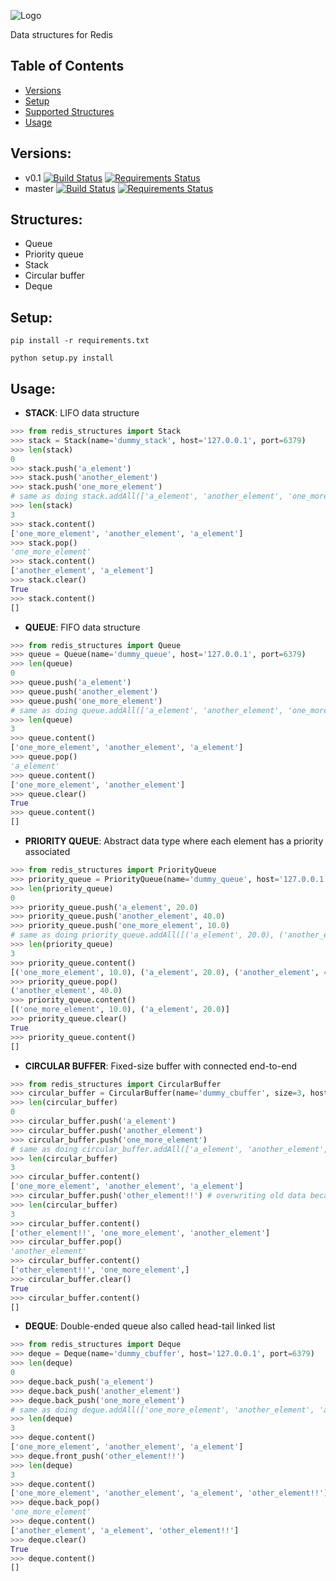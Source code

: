 ![Logo](http://i.imgur.com/nD1Wj6y.png)

Data structures for Redis

## Table of Contents
* [Versions](#versions)
* [Setup](#setup)
* [Supported Structures](#structures)
* [Usage](#usage)

## Versions:
* v0.1 [![Build Status](https://travis-ci.org/msempere/redis_structures.svg?branch=v0.1)](https://travis-ci.org/msempere/redis_structures) [![Requirements Status](https://requires.io/github/msempere/redis_structures/requirements.svg?branch=master)](https://requires.io/github/msempere/redis_structures/requirements/?branch=master)
* master [![Build Status](https://travis-ci.org/msempere/redis_structures.svg?branch=master)](https://travis-ci.org/msempere/redis_structures) [![Requirements Status](https://requires.io/github/msempere/redis_structures/requirements.svg?branch=master)](https://requires.io/github/msempere/redis_structures/requirements/?branch=v0.1)

## Structures:

* Queue
* Priority queue
* Stack
* Circular buffer
* Deque

## Setup:
```
pip install -r requirements.txt
```
```
python setup.py install
```

## Usage:
* **STACK**: LIFO data structure
```python
>>> from redis_structures import Stack
>>> stack = Stack(name='dummy_stack', host='127.0.0.1', port=6379)
>>> len(stack)
0
>>> stack.push('a_element')
>>> stack.push('another_element')
>>> stack.push('one_more_element') 
# same as doing stack.addAll(['a_element', 'another_element', 'one_more_element'])
>>> len(stack)
3
>>> stack.content()
['one_more_element', 'another_element', 'a_element']
>>> stack.pop()
'one_more_element'
>>> stack.content()
['another_element', 'a_element']
>>> stack.clear()
True
>>> stack.content()
[]
```

* **QUEUE**: FIFO data structure
```python
>>> from redis_structures import Queue
>>> queue = Queue(name='dummy_queue', host='127.0.0.1', port=6379)
>>> len(queue)
0
>>> queue.push('a_element')
>>> queue.push('another_element')
>>> queue.push('one_more_element')
# same as doing queue.addAll(['a_element', 'another_element', 'one_more_element'])
>>> len(queue)
3
>>> queue.content()
['one_more_element', 'another_element', 'a_element']
>>> queue.pop()
'a_element'
>>> queue.content()
['one_more_element', 'another_element']
>>> queue.clear()
True
>>> queue.content()
[]
`````

* **PRIORITY QUEUE**: Abstract data type where each element has a priority associated
```python
>>> from redis_structures import PriorityQueue
>>> priority_queue = PriorityQueue(name='dummy_queue', host='127.0.0.1', port=6379)
>>> len(priority_queue)
0
>>> priority_queue.push('a_element', 20.0)
>>> priority_queue.push('another_element', 40.0)
>>> priority_queue.push('one_more_element', 10.0)
# same as doing priority_queue.addAll([('a_element', 20.0), ('another_element', 40.0), ('one_more_element', 10.0)])
>>> len(priority_queue)
3
>>> priority_queue.content()
[('one_more_element', 10.0), ('a_element', 20.0), ('another_element', 40.0)]
>>> priority_queue.pop()
('another_element', 40.0)
>>> priority_queue.content()
[('one_more_element', 10.0), ('a_element', 20.0)]
>>> priority_queue.clear()
True
>>> priority_queue.content()
[]
```

* **CIRCULAR BUFFER**: Fixed-size buffer with connected end-to-end
```python
>>> from redis_structures import CircularBuffer
>>> circular_buffer = CircularBuffer(name='dummy_cbuffer', size=3, host='127.0.0.1', port=6379)
>>> len(circular_buffer)
0
>>> circular_buffer.push('a_element')
>>> circular_buffer.push('another_element')
>>> circular_buffer.push('one_more_element')
# same as doing circular_buffer.addAll(['a_element', 'another_element', 'one_more_element'])
>>> len(circular_buffer)
3
>>> circular_buffer.content()
['one_more_element', 'another_element', 'a_element']
>>> circular_buffer.push('other_element!!') # overwriting old data because size=3
>>> len(circular_buffer)
3
>>> circular_buffer.content()
['other_element!!', 'one_more_element', 'another_element']
>>> circular_buffer.pop()
'another_element'
>>> circular_buffer.content()
['other_element!!', 'one_more_element',]
>>> circular_buffer.clear()
True
>>> circular_buffer.content()
[]
```

* **DEQUE**: Double-ended queue also called head-tail linked list
```python
>>> from redis_structures import Deque
>>> deque = Deque(name='dummy_cbuffer', host='127.0.0.1', port=6379)
>>> len(deque)
0
>>> deque.back_push('a_element')
>>> deque.back_push('another_element')
>>> deque.back_push('one_more_element')
# same as doing deque.addAll(['one_more_element', 'another_element', 'a_element'], back=True)
>>> len(deque)
3
>>> deque.content()
['one_more_element', 'another_element', 'a_element']
>>> deque.front_push('other_element!!')
>>> len(deque)
3
>>> deque.content()
['one_more_element', 'another_element', 'a_element', 'other_element!!']
>>> deque.back_pop()
'one_more_element'
>>> deque.content()
['another_element', 'a_element', 'other_element!!']
>>> deque.clear()
True
>>> deque.content()
[]
```
